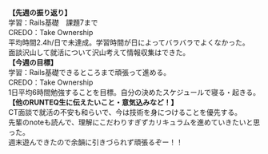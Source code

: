 **【先週の振り返り】**<br>
学習：Rails基礎　課題7まで<br>
CREDO：Take Ownership<br>
平均時間2.4h/日で未達成。学習時間が日によってバラバラでよくなかった。<br>
面談沢山して就活について沢山考えて情報収集はできた。<br>
**【今週の目標】**<br>
学習：Rails基礎できるところまで頑張って進める。<br>
CREDO：Take Ownership<br>
1日平均6時間勉強することを目標。自分の決めたスケジュールで寝る・起きる。<br>
**【他のRUNTEQ生に伝えたいこと・意気込みなど！】**<br>
CT面談で就活の不安も和らいで、今は技術を身につけることを優先する。<br>
先輩のnoteも読んで、理解にこだわりすぎずカリキュラムを進めていきたいと思った。<br>
週末遊んできたので余韻に引きづられず頑張るぞー！！